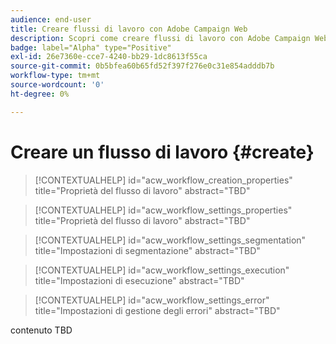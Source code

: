 ```yaml
---
audience: end-user
title: Creare flussi di lavoro con Adobe Campaign Web
description: Scopri come creare flussi di lavoro con Adobe Campaign Web
badge: label="Alpha" type="Positive"
exl-id: 26e7360e-cce7-4240-bb29-1dc8613f55ca
source-git-commit: 0b5bfea60b65fd52f397f276e0c31e854adddb7b
workflow-type: tm+mt
source-wordcount: '0'
ht-degree: 0%

---
```



# Creare un flusso di lavoro {#create}

>[!CONTEXTUALHELP]
>id="acw_workflow_creation_properties"
>title="Proprietà del flusso di lavoro"
>abstract="TBD"

>[!CONTEXTUALHELP]
>id="acw_workflow_settings_properties"
>title="Proprietà del flusso di lavoro"
>abstract="TBD"

>[!CONTEXTUALHELP]
>id="acw_workflow_settings_segmentation"
>title="Impostazioni di segmentazione"
>abstract="TBD"

>[!CONTEXTUALHELP]
>id="acw_workflow_settings_execution"
>title="Impostazioni di esecuzione"
>abstract="TBD"

>[!CONTEXTUALHELP]
>id="acw_workflow_settings_error"
>title="Impostazioni di gestione degli errori"
>abstract="TBD"

contenuto TBD
